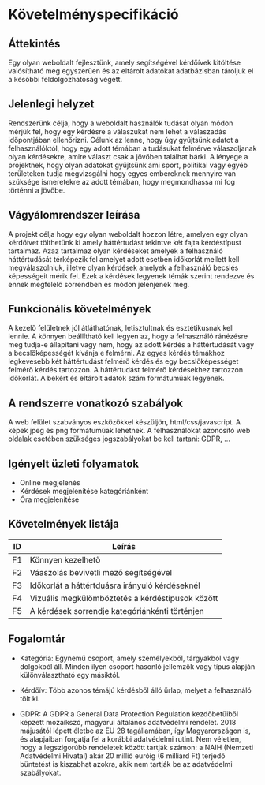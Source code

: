 Követelményspecifikáció
=========================

Áttekintés
----------
Egy olyan weboldalt fejlesztünk, amely segítségével kérdőívek kitöltése valósítható meg egyszerűen és az eltárolt adatokat adatbázisban tároljuk el a későbbi feldolgozhatóság végett.

Jelenlegi helyzet
-----------------

Rendszerünk célja, hogy a weboldalt használók tudását olyan módon mérjük fel, hogy egy kérdésre a válaszukat nem lehet a válaszadás időpontjában ellenőrizni. Célunk az lenne, hogy úgy gyűjtsünk adatot a felhasználóktól, hogy egy adott témában a tudásukat felmérve válaszoljanak olyan kérdésekre, amire választ csak a jövőben találhat bárki. A lényege a projektnek, hogy olyan adatokat gyűjtsünk ami sport, politikai vagy egyéb területeken tudja megvizsgálni hogy egyes embereknek mennyire van szüksége ismeretekre az adott témában, hogy megmondhassa mi fog történni a jövőbe.

Vágyálomrendszer leírása
---------

A projekt célja hogy egy olyan weboldalt hozzon létre, amelyen egy olyan kérdőívet tölthetünk ki amely háttértudást tekintve két fajta kérdéstípust tartalmaz. Azaz tartalmaz olyan kérdéseket amelyek a felhasználó háttértudását térképezik fel amelyet adott esetben időkorlát mellett kell megválaszolniuk, illetve olyan kérdések amelyek a felhasználó becslés képességeit mérik fel. Ezek a kérdések legyenek témák szerint rendezve és ennek megfelelő sorrendben és módon jelenjenek meg.

Funkcionális követelmények
-----

A kezelő felületnek jól átláthatónak, letisztultnak és esztétikusnak kell lennie. A könnyen beállítható kell legyen az, hogy a felhasználó ránézésre meg tudja-e állapítani vagy nem, hogy az adott kérdés a  háttértudását vagy a becslőképességét kívánja e felmérni. Az egyes kérdés témákhoz legkevesebb két háttértudást felmérő kérdés és egy becslőképességet felmérő kérdés tartozzon. A háttértudást felmérő kérdésekhez tartozzon időkorlát. A bekért és eltárolt adatok szám formátumúak legyenek.

A rendszerre vonatkozó szabályok 
--------
A web felület szabványos eszközökkel készüljön, html/css/javascript. A képek jpeg és png formátumúak lehetnek. A felhasználókat azonosító web oldalak esetében szükséges jogszabályokat be kell tartani: GDPR, ...


Igényelt üzleti folyamatok 
---------
- Online megjelenés 
- Kérdések megjelenítése kategóriánként
- Óra megjelenítése

Követelmények listája 
------
| ID | Leírás |
|----| ------ |
|F1| Könnyen kezelhető   |
|F2| Váaszolás bevivetli mező segítségével  |
|F3| Időkorlát a háttértduásra irányuló kérdéseknél|
|F4| Vizuális megkülömböztetés a kérdéstípusok között|
|F5| A kérdések sorrendje kategóriánkénti történjen|

Fogalomtár
-----

- Kategória:  Egynemű csoport, amely személyekből, tárgyakból vagy dolgokból áll. Minden ilyen csoport hasonló jellemzők vagy típus alapján különválasztható egy másiktól.

- Kérdőív: Több azonos témájú kérdésből álló űrlap, melyet a felhasználó tölt ki.

- GDPR:	A GDPR a General Data Protection Regulation kezdőbetűiből képzett mozaikszó, magyarul általános adatvédelmi rendelet. 2018 májusától lépett életbe az EU 28 tagállamában, így Magyarországon is, és alapjaiban forgatja fel a korábbi adatvédelmi rutint. Nem véletlen, hogy a legszigorúbb rendeletek között tartják számon: a NAIH (Nemzeti Adatvédelmi Hivatal) akár 20 millió euróig (6 milliárd Ft) terjedő büntetést is kiszabhat azokra, akik nem tartják be az adatvédelmi szabályokat.
